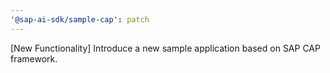 ```yaml
---
'@sap-ai-sdk/sample-cap': patch
---
```


[New Functionality] Introduce a new sample application based on SAP CAP framework.
